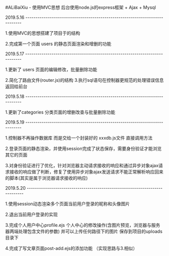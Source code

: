 #ALiBaiXiu - 使用MVC思想 后台使用node.js的express框架 + Ajax + Mysql

2019.5.16 ----------------------------------------------------------------------------

  1.使用MVC的思想搭建了项目于的结构 
  
  2.完成第一个页面 users 的静态页面渲染和增删的功能

2019.5.17 ---------------------------------------------------------------------------- 
  
  1.更新了 users 页面的编辑修改，批量删除功能 
  
  2.简化了路由文件(router.js)的结构 3.执行sql语句在控制器更规范的处理错误信息返回给前台

2019.5.18 ---------------------------------------------------------------------------- 
  
  1.更新了categories 分类页面的增删改查与批量删除功能

2019.5.19 ---------------------------------------------------------------------------- 

  1.控制器不再操作数据库 而是交给一个封装好的 xxxdb.js文件 直接调用方法 
  
  2.登录页面的静态渲染，并使用session完成了状态保存，需要身份验证才能浏览其它的页面 
  
  3.对身份验证进行了优化，针对浏览器主动请求接收的响应和通过异步对象ajax请求接收的响应做了判断，修复了使用异步对象ajax发送请求不能正常解析响应回来的脚本(其实是属于浏览器请求接收的响应)

2019.5.20 ---------------------------------------------------------------------------- 

  1.使用session动态渲染多个页面当前用户登录的昵称和头像图片
  
  2.退出当前用户登录的实现
  
  3.完成个人用户中心profile.ejs 个人中心的修改操作(含图片预览，浏览器与服务器两端处理包含文件的参数) 并可以上传任何路径下的图片 保存到项目的uploads目录下
  
  4.完成了写文章页面post-add.ejs的添加功能 （实现思路与3.相似）
